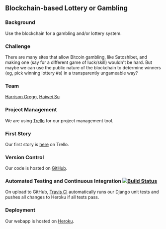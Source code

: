 Blockchain-based Lottery or Gambling
------------------------------------

### Background

Use the blockchain for a gambling and/or lottery system.

### Challenge

There are many sites that allow Bitcoin gambling, like Satoshibet, and making one (say for a different game of luck/skill) wouldn't be hard. But maybe we can use the public nature of the blockchain to determine winners (eg, pick winning lottery #s) in a transparently ungameable way?

### Team

[Harrison Gregg](/people/harrison-gregg.md), [Haiwei Su](/people/haiwei-su.md)

### Project Management

We are using [Trello](https://trello.com/b/Daie0wKH/blockchain-gambling) for our project management tool.

### First Story

Our first story is [here](https://trello.com/c/FjEsJj5m/13-first-story-users-can-create-accounts-start-lotteries-and-join-lotteries-the-creator-of-a-lottery-can-run-the-lottery-and-a-user) on Trello.

### Version Control

Our code is hosted on [GitHub](https://github.com/HarrisonGregg/BlockchainGambling).

### Automated Testing and Continuous Integration [![Build Status](https://travis-ci.org/HarrisonGregg/BlockchainGambling.svg)](https://travis-ci.org/HarrisonGregg/BlockchainGambling)

On upload to GitHub, [Travis CI](https://travis-ci.org/HarrisonGregg/BlockchainGambling) automatically runs our Django unit tests and pushes all changes to Heroku if all tests pass.

### Deployment

Our webapp is hosted on [Heroku](https://mighty-journey-2253.herokuapp.com/bet/).